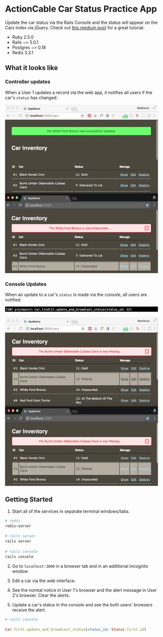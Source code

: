 # ActionCable Car Status Practice App

Update the car status via the Rails Console and the status will appear on the Cars index via jQuery. Check out [this medium post](https://medium.com/rubyinside/action-cable-hello-world-with-rails-5-1-efc475b0208b) for a great tutorial.

* Ruby 2.5.0
* Rails ~> 5.0.1
* Postgres ~> 0.18
* Redis 3.3.1

## What it looks like

### Controller updates

When a User 1 updates a record via the web app, it notifies all users if the car's `status` has changed:

![alt text](/public/screenshots/controller_update.png "Screenshot")

### Console Updates

When an update to a car's `status` is made via the console, all users are notified.

![alt text](/public/screenshots/console.png "Screenshot")

![alt text](/public/screenshots/console_update.png "Screenshot")


## Getting Started

1. Start all of the services in separate terminal windows/tabs.

```ruby
# redis
redis-server

# rails server
rails server

# rails console
rails console
```

2. Go to `localhost:3000` in a browser tab and in an additional incognito window

3. Edit a car via the web interface.

4. See the normal notice in User 1's browser and the alert message in User 2's browser. Clear the alerts.

5. Update a car's status in the console and see the both users' browsers receive the alert.

```ruby
# rails console

Car.first.update_and_broadcast_status(status_id: Status.first.id)
```
